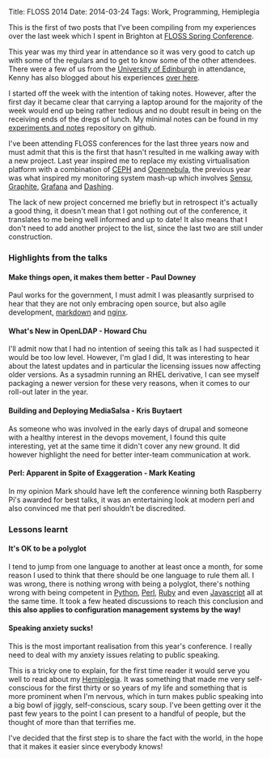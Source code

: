 Title: FLOSS 2014
Date: 2014-03-24
Tags: Work, Programming, Hemiplegia

This is the first of two posts that I've been compiling from my experiences over the last week which I spent in Brighton at [FLOSS Spring Conference](www.flossuk.org/Events/Spring2014). 

This year was my third year in attendance so it was very good to catch up with some of the regulars and to get to know some of the other attendees. There were a few of us from the [University of Edinburgh](http://www.ed.ac.uk) in attendance, Kenny has also blogged about his experiences [over here](http://blog.inf.ed.ac.uk/kenny).

I started off the week with the intention of taking notes. However, after the first day it became clear that carrying a laptop around for the majority of the week would end up being rather tedious and no doubt result in being on the receiving ends of the dregs of lunch. My minimal notes can be found in my [experiments and notes](https://github.com/barryorourke/experiments-and-notes/tree/master/notes/floss2014) repository on github.

I've been attending FLOSS conferences for the last three years now and must admit that this is the first that hasn't resulted in me walking away with a new project. Last year inspired me to replace my existing virtualisation platform with a combination of [CEPH](http://www.ceph.com) and [Opennebula](http://www.opnnebula.org), the previous year was what inspired my monitoring system mash-up which involves [Sensu](http://www.sensupapp.org), [Graphite](https://github.com/graphite-project/graphite-web), [Grafana](https://github.com/torkelo/grafana) and [Dashing](http://shopify.github.io/dashing).

The lack of new project concerned me briefly but in retrospect it's actually a good thing, it doesn't mean that I got nothing out of the conference, it translates to me being well informed and up to date! It also means that I don't need to add another project to the list, since the last two are still under construction.

### Highlights from the talks

#### Make things open, it makes them better - Paul Downey

Paul works for the government, I must admit I was pleasantly surprised to hear that they are not only embracing open source, but also agile development, [markdown](http://daringfireball.net/projects/markdown) and [nginx](http://nginx.org).

#### What's New in OpenLDAP - Howard Chu

I'll admit now that I had no intention of seeing this talk as I had suspected it would be too low level. However, I'm glad I did, It was interesting to hear about the latest updates and in particular the licensing issues now affecting older versions. As a sysadmin running an RHEL derivative, I can see myself packaging a newer version for these very reasons, when it comes to our roll-out later in the year.

#### Building and Deploying MediaSalsa - Kris Buytaert

As someone who was involved in the early days of drupal and someone with a healthy interest in the devops movement, I found this quite interesting, yet at the same time it didn't cover any new ground. It did however highlight the need for better inter-team communication at work.

#### Perl: Apparent in Spite of Exaggeration - Mark Keating

In my opinion Mark should have left the conference winning both Raspberry Pi's awarded for best talks, it was an entertaining look at modern perl and also convinced me that perl shouldn't be discredited.

### Lessons learnt

#### It's OK to be a polyglot

I tend to jump from one language to another at least once a month, for some reason I used to think that there should be one language to rule them all. I was wrong, there is nothing wrong with being a polyglot, there's nothing wrong with being competent in [Python](http://www.python.org), [Perl](http://www.perl.org), [Ruby](http://www.ruby-lang.org) and even [Javascript](http://nodejs.org) all at the same time. It took a few heated discussions to reach this conclusion and **this also applies to configuration management systems by the way!** 

#### Speaking anxiety sucks!

This is the most important realisation from this year's conference. I really need to deal with my anxiety issues relating to public speaking. 

This is a tricky one to explain, for the first time reader it would serve you well to read about my [Hemiplegia]({filename}/articles/what_is_hemiplegia.md). It was something that made me very self-conscious for the first thirty or so years of my life and something that is more prominent when I'm nervous, which in turn makes public speaking into a big bowl of jiggly, self-conscious, scary soup. I've been getting over it the past few years to the point I can present to a handful of people, but the thought of more than that terrifies me. 

I've decided that the first step is to share the fact with the world, in the hope that it makes it easier since everybody knows!
